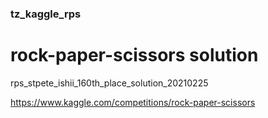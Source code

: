 ### tz_kaggle_rps

# rock-paper-scissors solution

rps_stpete_ishii_160th_place_solution_20210225

https://www.kaggle.com/competitions/rock-paper-scissors


